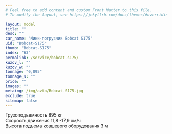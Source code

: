 ```yaml
---
# Feel free to add content and custom Front Matter to this file.
# To modify the layout, see https://jekyllrb.com/docs/themes/#overriding-theme-defaults

layout: model
title: ""
desc: ""
car_name: "Мини-погрузчик Bobcat S175"
uid: "Bobcat-S175"
thumb: "Bobcat-S175"
index: "63"
permalink: /service/bobcat-s175/
kuzov_l: ""
kuzov_w: ""
tonnage: "0,895"
tonnage_s: ""
price: ""
images: ""
metaimg: /img/avto/Bobcat-S175.jpg
exclude: true
sitemap: false
---
```


Грузоподъемность 895 кг  
Скорость движения 11,8 -17,9 км/ч  
Высота подъема ковшевого оборудования 3 м  